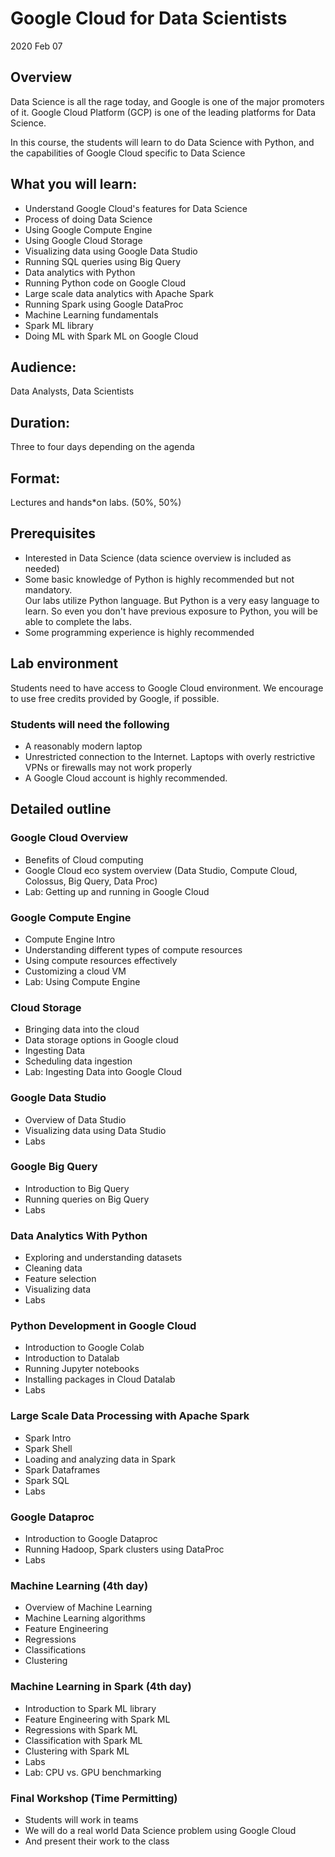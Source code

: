 # Google Cloud for Data Scientists
2020 Feb 07

## Overview
Data Science is all the rage today, and Google is one of the major promoters of it. Google Cloud Platform (GCP) is one of the leading platforms for Data Science.

In this course, the students will learn to do Data Science with Python,  and the capabilities of Google Cloud specific to Data Science

## What you will learn:
* Understand Google Cloud's features for Data Science
* Process of doing Data Science
* Using Google Compute Engine
* Using Google Cloud Storage
* Visualizing data using Google Data Studio
* Running SQL queries using Big Query
* Data analytics with Python
* Running Python code on Google Cloud
* Large scale data analytics with Apache Spark
* Running Spark using Google DataProc
* Machine Learning fundamentals
* Spark ML library
* Doing ML with Spark ML on Google Cloud

## Audience:
Data Analysts, Data Scientists

## Duration:
Three to four days depending on the agenda

## Format:
Lectures and hands*on labs. (50%, 50%)

## Prerequisites
* Interested in Data Science (data science overview is included as needed)
* Some basic knowledge of Python is highly recommended but not mandatory.  
  Our labs utilize Python language.  But Python is a very easy language to learn. So even you don't have previous exposure to Python, you will be able to complete the labs.
* Some programming experience is highly recommended

## Lab environment
Students need to have access to Google Cloud environment.  We encourage to use free credits provided by Google, if possible.

### Students will need the following
* A reasonably modern laptop
* Unrestricted connection to the Internet.  Laptops with overly restrictive VPNs or firewalls may not work properly
* A Google Cloud account is highly recommended.


## Detailed outline

### Google Cloud Overview
* Benefits of Cloud computing
* Google Cloud eco system overview (Data Studio, Compute Cloud, Colossus, Big Query, Data Proc)
* Lab: Getting up and running in Google Cloud

### Google Compute Engine
* Compute Engine Intro
* Understanding different types of compute resources
* Using compute resources effectively
* Customizing a cloud VM
* Lab: Using Compute Engine

### Cloud Storage
* Bringing data into the cloud
* Data storage options in Google cloud
* Ingesting Data
* Scheduling data ingestion
* Lab: Ingesting Data into Google Cloud

### Google Data Studio
* Overview of Data Studio
* Visualizing data using Data Studio
* Labs

### Google Big Query
* Introduction to Big Query
* Running queries on Big Query
* Labs

### Data Analytics With Python
* Exploring and understanding datasets
* Cleaning data
* Feature selection
* Visualizing data
* Labs

### Python Development in Google Cloud
* Introduction to Google Colab
* Introduction to Datalab
* Running Jupyter notebooks
* Installing packages in Cloud Datalab
* Labs

### Large Scale Data Processing with Apache Spark
* Spark Intro
* Spark Shell
* Loading and analyzing data in Spark
* Spark Dataframes
* Spark SQL
* Labs

### Google Dataproc
* Introduction to Google Dataproc
* Running Hadoop, Spark clusters using DataProc
* Labs

### Machine Learning (4th day)
* Overview of Machine Learning
* Machine Learning algorithms
* Feature Engineering
* Regressions
* Classifications
* Clustering

### Machine Learning in Spark (4th day)
* Introduction to Spark ML library
* Feature Engineering with Spark ML
* Regressions with Spark ML
* Classification with Spark ML
* Clustering with Spark ML
* Labs
* Lab: CPU vs. GPU benchmarking

### Final Workshop (Time Permitting)    
* Students will work in teams
* We will do a real world Data Science problem using Google Cloud
* And present their work to the class
